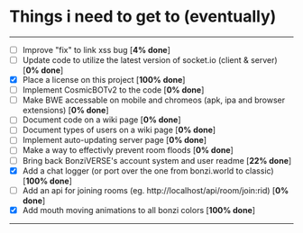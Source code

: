 # Things i need to get to (eventually)

<hr>

- [ ] Improve "fix" to link xss bug [**4% done**]
- [ ] Update code to utilize the latest version of socket.io (client & server) [**0% done**]
- [x] Place a license on this project [**100% done**]
- [ ] Implement CosmicBOTv2 to the code [**0% done**]
- [ ] Make BWE accessable on mobile and chromeos (apk, ipa and browser extensions) [**0% done**]
- [ ] Document code on a wiki page [**0% done**]
- [ ] Document types of users on a wiki page [**0% done**]
- [ ] Implement auto-updating server page [**0% done**]
- [ ] Make a way to effectivly prevent room floods [**0% done**]
- [ ] Bring back BonziVERSE's account system and user readme [**22% done**]
- [x] Add a chat logger (or port over the one from bonzi.world to classic) [**100% done**]
- [ ] Add an api for joining rooms (eg. http://localhost/api/room/join:rid) [**0% done**]
- [x] Add mouth moving animations to all bonzi colors [**100% done**]

<hr>
